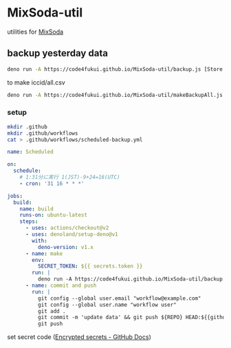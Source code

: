 # MixSoda-util

utilities for [MixSoda](https://mixsoda.shizentai.jp/)

## backup yesterday data

```sh
deno run -A https://code4fukui.github.io/MixSoda-util/backup.js [Store Token] (all)
```

to make iccid/all.csv
```sh
deno run -A https://code4fukui.github.io/MixSoda-util/makeBackupAll.js
```

### setup

```sh
mkdir .github
mkdir .github/workflows
cat > .github/workflows/scheduled-backup.yml
```

```yml
name: Scheduled 

on:
  schedule:
    # 1:31分に実行 1(JST)-9+24=16(UTC)
    - cron: '31 16 * * *'

jobs:
  build:
    name: build
    runs-on: ubuntu-latest
    steps:
      - uses: actions/checkout@v2
      - uses: denoland/setup-deno@v1
        with:
          deno-version: v1.x
      - name: make
        env:
          SECRET_TOKEN: ${{ secrets.token }}
        run: |
          deno run -A https://code4fukui.github.io/MixSoda-util/backup.js $SECRET_TOKEN
      - name: commit and push
        run: |
          git config --global user.email "workflow@example.com"
          git config --global user.name "workflow user"
          git add .
          git commit -m 'update data' && git push ${REPO} HEAD:${{github.event.pull_request.head.ref}} || true
          git push
```

set secret code ([Encrypted secrets - GitHub Docs](https://docs.github.com/en/actions/security-guides/encrypted-secrets))

